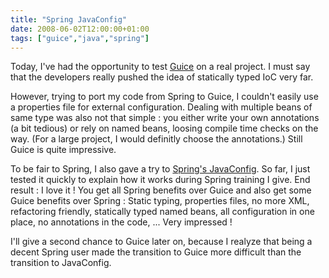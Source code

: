 ```yaml
---
title: "Spring JavaConfig"
date: 2008-06-02T12:00:00+01:00
tags: ["guice","java","spring"]
---
```


Today, I've had the opportunity to test <a href="http://code.google.com/p/google-guice/">Guice</a> on a real project. I must say that the developers really pushed the idea of statically typed IoC very far.

However, trying to port my code from Spring to Guice, I couldn't easily use a properties file for external configuration. Dealing with multiple beans of same type was also not that simple : you either write your own annotations (a bit tedious) or rely on named beans, loosing compile time checks on the way. (For a large project, I would definitly choose the annotations.) Still Guice is quite impressive.

To be fair to Spring, I also gave a try to <a href="http://www.springframework.org/javaconfig">Spring's JavaConfig</a>. So far, I just tested it quickly to explain how it works during Spring training I give. End result : I love it ! You get all Spring benefits over Guice and also get some Guice benefits over Spring : Static typing, properties files, no more XML, refactoring friendly, statically typed named beans, all configuration in one place, no annotations in the code, ... Very impressed !

I'll give a second chance to Guice later on, because I realyze that being a decent Spring user made the transition to Guice more difficult than the transition to JavaConfig.
